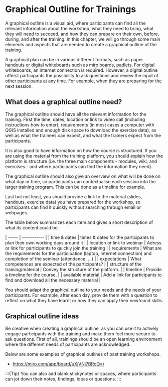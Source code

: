 # Graphical Outline for Trainings

A graphical outline is a visual aid, where participants can find all the relevant information about the workshop, what they need to bring, what they will need to succeed, and how they can prepare on their own, before, during, and after the training. In this chapter, we will go through some main elements and aspects that are needed to create a graphical outline of the training.

A graphical plan can be in various different formats, such as paper handouts or digital whiteboards such as [miro boards](miro.com), [padlets](https://padlet.com). For digital whiteboards, an internet connection is required. However, a digital outline offerst participants the possibility to ask questions and review the input of other participants at any time. For example, when they are preparing for the next session. 

## What does a graphical outline need?

The graphical outline should have all the relevant information for the training. First the time, dates, location or link to video call (including instructions how to enter), requirements (in most cases a computer with QGIS installed and enough disk space to download the exercise data), as well as what the trainees can expect, and what the trainers expect from the participants. 

It is also good to have information on how the course is structured. If you are using the material from the training platform, you should explain how the platform is structure (i.e. the three main components - modules, wiki, and exercises - and where participants can find the information they need).

The graphical outline should also give an overview on what will be done on what day or time, so participants can contextualise each session into the larger training program. This can be done as a timeline for example. 

Last but not least, you should provide a link to the material (slides, handouts, exercise data) you have prepared for the workshop, so participants can find it quickly without searching through email or webpages. 

The table below summarizes each item and gives a short description of what its content could be.

| ----- | ----------- |
| time & dates | times & dates for the participants to plan their own working days around it |
| location or link to webinar | Adress or link for participants to quickly join the training |
| requirements | What are the requirements for the participation (laptop, internet connection) and completion of the seminar (attendance, ...) |
| expectations | What competences are expected of the participants? |
| structure of the training/material | Convey the structure of the platform.  |
| timeline | Provide a timeline for the course. | 
| available material | Add a link for participants to find and download all the necessary material |

You should adapt the graphical outline to your needs and the needs of your participants. For example, after each day, provide them with a question to reflect on what they have learnt or how they can apply their newfound skills. 

## Graphical outline ideas

Be creative when creating a graphical outline, as you can use it to actively engage participants with the training and make them feel more secure to ask questions. 
First of all, trainings should be an open learning environment where the different needs of participants are acknowledged. 

Below are some examples of graphical outlines of past training workshops.

- https://miro.com/app/board/uXjVNi7BRoQ=/

:::{Tip}
You can also add blank stickynotes or spaces, where participants can jot down their notes, findings, ideas or questions. 
:::